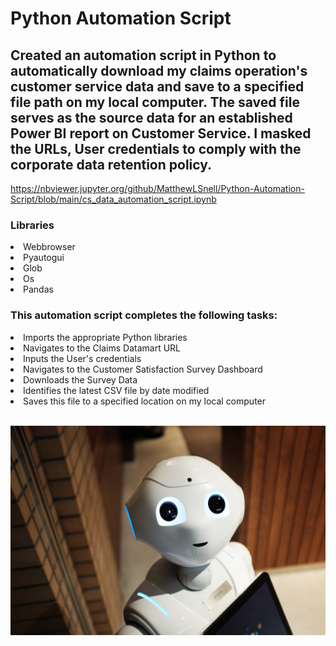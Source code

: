 # Python Automation Script

## Created an automation script in Python to automatically download my claims operation's customer service data and save to a specified file path on my local computer. The saved file serves as the source data for an established Power BI report on Customer Service. I masked the URLs, User credentials to comply with the corporate data retention policy.   

https://nbviewer.jupyter.org/github/MatthewLSnell/Python-Automation-Script/blob/main/cs_data_automation_script.ipynb

### Libraries 
<li>Webbrowser</li>
<li>Pyautogui</li>
<li>Glob</li>
<li>Os</li>
<li>Pandas</li>
  
### This automation script completes the following tasks:
<li>Imports the appropriate Python libraries</li>
<li>Navigates to the Claims Datamart URL</li>
<li>Inputs the User's credentials</li>
<li>Navigates to the Customer Satisfaction Survey Dashboard</li>
<li>Downloads the Survey Data</li>
<li>Identifies the latest CSV file by date modified</li>
<li>Saves this file to a specified location on my local computer</li><br>

![Bot](https://github.com/MatthewLSnell/Python-Automation-Script/blob/main/Bot.png)
